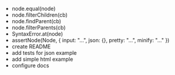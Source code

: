 - node.equal(node)
- node.filterChildren(cb)
- node.findParent(cb)
- node.filterParents(cb)
- SyntaxError.at(node)
- assertNode(Node, { input: "...", json: {}, pretty: "...", minify: "..." })
- create README
- add tests for json example
- add simple html example
- configure docs